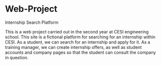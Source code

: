 # Web-Project

Internship Search Platform

This is a web project carried out in the second year at CESI engineering school. This site is a fictional platform for searching for an internship within CESI. As a student, we can search for an internship and apply for it. As a training manager, we can create internship offers, as well as student accounts and company pages so that the student can consult the company in question.
